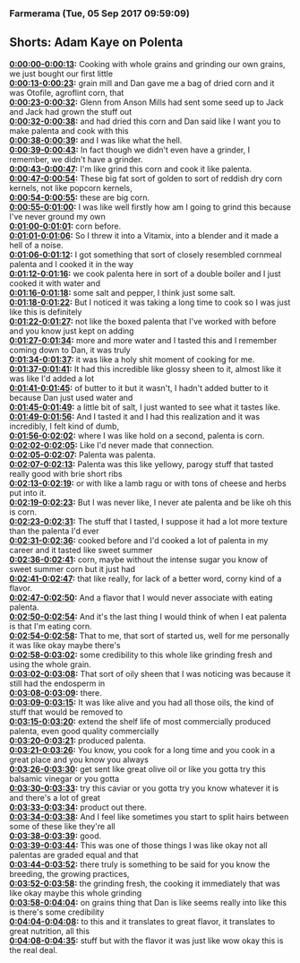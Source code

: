 ### Farmerama  (Tue, 05 Sep 2017 09:59:09)
## Shorts: Adam Kaye on Polenta  
**[0:00:00-0:00:13](https://soundcloud.com/farmerama-radio/short-adam-kaye-on-polenta#t=0:00:00):**  Cooking with whole grains and grinding our own grains, we just bought our first little  
**[0:00:13-0:00:23](https://soundcloud.com/farmerama-radio/short-adam-kaye-on-polenta#t=0:00:13):**  grain mill and Dan gave me a bag of dried corn and it was Otofile, agroflint corn, that  
**[0:00:23-0:00:32](https://soundcloud.com/farmerama-radio/short-adam-kaye-on-polenta#t=0:00:23):**  Glenn from Anson Mills had sent some seed up to Jack and Jack had grown the stuff out  
**[0:00:32-0:00:38](https://soundcloud.com/farmerama-radio/short-adam-kaye-on-polenta#t=0:00:32):**  and had dried this corn and Dan said like I want you to make palenta and cook with this  
**[0:00:38-0:00:39](https://soundcloud.com/farmerama-radio/short-adam-kaye-on-polenta#t=0:00:38):**  and I was like what the hell.  
**[0:00:39-0:00:43](https://soundcloud.com/farmerama-radio/short-adam-kaye-on-polenta#t=0:00:39):**  In fact though we didn't even have a grinder, I remember, we didn't have a grinder.  
**[0:00:43-0:00:47](https://soundcloud.com/farmerama-radio/short-adam-kaye-on-polenta#t=0:00:43):**  I'm like grind this corn and cook it like palenta.  
**[0:00:47-0:00:54](https://soundcloud.com/farmerama-radio/short-adam-kaye-on-polenta#t=0:00:47):**  These big fat sort of golden to sort of reddish dry corn kernels, not like popcorn kernels,  
**[0:00:54-0:00:55](https://soundcloud.com/farmerama-radio/short-adam-kaye-on-polenta#t=0:00:54):**  these are big corn.  
**[0:00:55-0:01:00](https://soundcloud.com/farmerama-radio/short-adam-kaye-on-polenta#t=0:00:55):**  I was like well firstly how am I going to grind this because I've never ground my own  
**[0:01:00-0:01:01](https://soundcloud.com/farmerama-radio/short-adam-kaye-on-polenta#t=0:01:00):**  corn before.  
**[0:01:01-0:01:06](https://soundcloud.com/farmerama-radio/short-adam-kaye-on-polenta#t=0:01:01):**  So I threw it into a Vitamix, into a blender and it made a hell of a noise.  
**[0:01:06-0:01:12](https://soundcloud.com/farmerama-radio/short-adam-kaye-on-polenta#t=0:01:06):**  I got something that sort of closely resembled cornmeal palenta and I cooked it in the way  
**[0:01:12-0:01:16](https://soundcloud.com/farmerama-radio/short-adam-kaye-on-polenta#t=0:01:12):**  we cook palenta here in sort of a double boiler and I just cooked it with water and  
**[0:01:16-0:01:18](https://soundcloud.com/farmerama-radio/short-adam-kaye-on-polenta#t=0:01:16):**  some salt and pepper, I think just some salt.  
**[0:01:18-0:01:22](https://soundcloud.com/farmerama-radio/short-adam-kaye-on-polenta#t=0:01:18):**  But I noticed it was taking a long time to cook so I was just like this is definitely  
**[0:01:22-0:01:27](https://soundcloud.com/farmerama-radio/short-adam-kaye-on-polenta#t=0:01:22):**  not like the boxed palenta that I've worked with before and you know just kept on adding  
**[0:01:27-0:01:34](https://soundcloud.com/farmerama-radio/short-adam-kaye-on-polenta#t=0:01:27):**  more and more water and I tasted this and I remember coming down to Dan, it was truly  
**[0:01:34-0:01:37](https://soundcloud.com/farmerama-radio/short-adam-kaye-on-polenta#t=0:01:34):**  it was like a holy shit moment of cooking for me.  
**[0:01:37-0:01:41](https://soundcloud.com/farmerama-radio/short-adam-kaye-on-polenta#t=0:01:37):**  It had this incredible like glossy sheen to it, almost like it was like I'd added a lot  
**[0:01:41-0:01:45](https://soundcloud.com/farmerama-radio/short-adam-kaye-on-polenta#t=0:01:41):**  of butter to it but it wasn't, I hadn't added butter to it because Dan just used water and  
**[0:01:45-0:01:49](https://soundcloud.com/farmerama-radio/short-adam-kaye-on-polenta#t=0:01:45):**  a little bit of salt, I just wanted to see what it tastes like.  
**[0:01:49-0:01:56](https://soundcloud.com/farmerama-radio/short-adam-kaye-on-polenta#t=0:01:49):**  And I tasted it and I had this realization and it was incredibly, I felt kind of dumb,  
**[0:01:56-0:02:02](https://soundcloud.com/farmerama-radio/short-adam-kaye-on-polenta#t=0:01:56):**  where I was like hold on a second, palenta is corn.  
**[0:02:02-0:02:05](https://soundcloud.com/farmerama-radio/short-adam-kaye-on-polenta#t=0:02:02):**  Like I'd never made that connection.  
**[0:02:05-0:02:07](https://soundcloud.com/farmerama-radio/short-adam-kaye-on-polenta#t=0:02:05):**  Palenta was palenta.  
**[0:02:07-0:02:13](https://soundcloud.com/farmerama-radio/short-adam-kaye-on-polenta#t=0:02:07):**  Palenta was this like yellowy, parogy stuff that tasted really good with brie short ribs  
**[0:02:13-0:02:19](https://soundcloud.com/farmerama-radio/short-adam-kaye-on-polenta#t=0:02:13):**  or with like a lamb ragu or with tons of cheese and herbs put into it.  
**[0:02:19-0:02:23](https://soundcloud.com/farmerama-radio/short-adam-kaye-on-polenta#t=0:02:19):**  But I was never like, I never ate palenta and be like oh this is corn.  
**[0:02:23-0:02:31](https://soundcloud.com/farmerama-radio/short-adam-kaye-on-polenta#t=0:02:23):**  The stuff that I tasted, I suppose it had a lot more texture than the palenta I'd ever  
**[0:02:31-0:02:36](https://soundcloud.com/farmerama-radio/short-adam-kaye-on-polenta#t=0:02:31):**  cooked before and I'd cooked a lot of palenta in my career and it tasted like sweet summer  
**[0:02:36-0:02:41](https://soundcloud.com/farmerama-radio/short-adam-kaye-on-polenta#t=0:02:36):**  corn, maybe without the intense sugar you know of sweet summer corn but it just had  
**[0:02:41-0:02:47](https://soundcloud.com/farmerama-radio/short-adam-kaye-on-polenta#t=0:02:41):**  that like really, for lack of a better word, corny kind of a flavor.  
**[0:02:47-0:02:50](https://soundcloud.com/farmerama-radio/short-adam-kaye-on-polenta#t=0:02:47):**  And a flavor that I would never associate with eating palenta.  
**[0:02:50-0:02:54](https://soundcloud.com/farmerama-radio/short-adam-kaye-on-polenta#t=0:02:50):**  And it's the last thing I would think of when I eat palenta is that I'm eating corn.  
**[0:02:54-0:02:58](https://soundcloud.com/farmerama-radio/short-adam-kaye-on-polenta#t=0:02:54):**  That to me, that sort of started us, well for me personally it was like okay maybe there's  
**[0:02:58-0:03:02](https://soundcloud.com/farmerama-radio/short-adam-kaye-on-polenta#t=0:02:58):**  some credibility to this whole like grinding fresh and using the whole grain.  
**[0:03:02-0:03:08](https://soundcloud.com/farmerama-radio/short-adam-kaye-on-polenta#t=0:03:02):**  That sort of oily sheen that I was noticing was because it still had the endosperm in  
**[0:03:08-0:03:09](https://soundcloud.com/farmerama-radio/short-adam-kaye-on-polenta#t=0:03:08):**  there.  
**[0:03:09-0:03:15](https://soundcloud.com/farmerama-radio/short-adam-kaye-on-polenta#t=0:03:09):**  It was like alive and you had all those oils, the kind of stuff that would be removed to  
**[0:03:15-0:03:20](https://soundcloud.com/farmerama-radio/short-adam-kaye-on-polenta#t=0:03:15):**  extend the shelf life of most commercially produced palenta, even good quality commercially  
**[0:03:20-0:03:21](https://soundcloud.com/farmerama-radio/short-adam-kaye-on-polenta#t=0:03:20):**  produced palenta.  
**[0:03:21-0:03:26](https://soundcloud.com/farmerama-radio/short-adam-kaye-on-polenta#t=0:03:21):**  You know, you cook for a long time and you cook in a great place and you know you always  
**[0:03:26-0:03:30](https://soundcloud.com/farmerama-radio/short-adam-kaye-on-polenta#t=0:03:26):**  get sent like great olive oil or like you gotta try this balsamic vinegar or you gotta  
**[0:03:30-0:03:33](https://soundcloud.com/farmerama-radio/short-adam-kaye-on-polenta#t=0:03:30):**  try this caviar or you gotta try you know whatever it is and there's a lot of great  
**[0:03:33-0:03:34](https://soundcloud.com/farmerama-radio/short-adam-kaye-on-polenta#t=0:03:33):**  product out there.  
**[0:03:34-0:03:38](https://soundcloud.com/farmerama-radio/short-adam-kaye-on-polenta#t=0:03:34):**  And I feel like sometimes you start to split hairs between some of these like they're all  
**[0:03:38-0:03:39](https://soundcloud.com/farmerama-radio/short-adam-kaye-on-polenta#t=0:03:38):**  good.  
**[0:03:39-0:03:44](https://soundcloud.com/farmerama-radio/short-adam-kaye-on-polenta#t=0:03:39):**  This was one of those things I was like okay not all palentas are graded equal and that  
**[0:03:44-0:03:52](https://soundcloud.com/farmerama-radio/short-adam-kaye-on-polenta#t=0:03:44):**  there truly is something to be said for you know the breeding, the growing practices,  
**[0:03:52-0:03:58](https://soundcloud.com/farmerama-radio/short-adam-kaye-on-polenta#t=0:03:52):**  the grinding fresh, the cooking it immediately that was like okay maybe this whole grinding  
**[0:03:58-0:04:04](https://soundcloud.com/farmerama-radio/short-adam-kaye-on-polenta#t=0:03:58):**  on grains thing that Dan is like seems really into like this is there's some credibility  
**[0:04:04-0:04:08](https://soundcloud.com/farmerama-radio/short-adam-kaye-on-polenta#t=0:04:04):**  to this and it translates to great flavor, it translates to great nutrition, all this  
**[0:04:08-0:04:35](https://soundcloud.com/farmerama-radio/short-adam-kaye-on-polenta#t=0:04:08):**  stuff but with the flavor it was just like wow okay this is the real deal.  